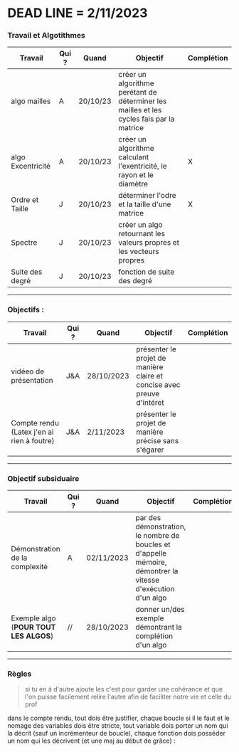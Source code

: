 # DEAD LINE = 2/11/2023

### Travail et Algotithmes

Travail | Qui ? | Quand | Objectif | Complétion
---|---|---|---|---
algo mailles | A | 20/10/23 | créer un algorithme perétant de déterminer les mailles et les cycles fais par la matrice | 
algo Excentricité | A | 20/10/23 | créer un algorithme calculant l'exentricité, le rayon et le diamètre | X
Ordre et Taille | J | 20/10/23 | déterminer l'odre et la taille d'une matrice | X
Spectre | J | 20/10/23 | créer un algo retournant les valeurs propres et les vecteurs propres |
Suite des degré | J | 20/10/23 | fonction de suite des degré |

---
### Objectifs : <br>
Travail | Qui ? | Quand | Objectif | Complétion
---|---|---|---|---
vidéeo de présentation | J&A | 28/10/2023 | présenter le projet de manière claire et concise avec preuve d'intéret | 
Compte rendu (Latex j'en ai rien à foutre) | J&A | 2/11/2023 | présenter le projet de manière précise sans s'égarer |

---
### Objectif subsiduaire
Travail | Qui ? | Quand | Objectif | Complétion
---|---|---|---|---
Démonstration de la complexité | A | 02/11/2023 | par des démonstration, le nombre de boucles et d'appelle mémoire, démontrer la vitesse d'exécution d'un algo
Exemple algo (**POUR TOUT LES ALGOS**) | // | 28/10/2023 | donner un/des exemple démontrant la complétion d'un algo | <br>

---
### Règles <br>
>si tu en à d'autre ajoute les c'est pour garder une cohérance et que l'on puisse facilement relire l'autre afin de faciliter notre vie et celle du prof

dans le compte rendu, tout dois être justifier, chaque boucle si il le faut et le nomage des variables dois être stricte, tout variable dois porter un nom qui la décrit (sauf un incrémenteur de boucle), chaque fonction dois posséder un nom qui les décrivent (et une maj au début de grâce) :